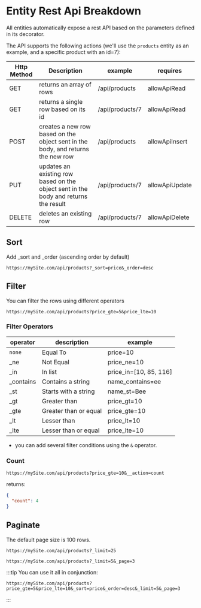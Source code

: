 # Entity Rest Api Breakdown

All entities automatically expose a rest API based on the parameters defined in its decorator.

The API supports the following actions (we'll use the `products` entity as an example, and a specific product with an id=7):


| Http Method | Description | example | requires |
| ----- | -----| ----- | ------ |
| GET | returns an array of rows  | /api/products | allowApiRead |
| GET | returns a single row based on its id  | /api/products/7 | allowApiRead |
| POST | creates a new row based on the object sent in the body, and returns the new row | /api/products | allowApiInsert  |
| PUT | updates an existing row based on the object sent in the body and returns the result  | /api/products/7 | allowApiUpdate |
| DELETE | deletes an existing row | /api/products/7 | allowApiDelete |

## Sort 
Add _sort and _order (ascending order by default)

```
https://mySite.com/api/products?_sort=price&_order=desc
```

## Filter
You can filter the rows using different operators
```
https://mySite.com/api/products?price_gte=5&price_lte=10
```
### Filter Operators

| operator | description | example |
| --- | --- | ---|
| `none` | Equal To | price=10 |
| _ne | Not Equal | price_ne=10 |
| _in | In list | price_in=[10, 85, 116] |
| _contains | Contains a string | name_contains=ee |
| _st | Starts with a string | name_st=Bee |
| _gt | Greater than | price_gt=10 |
| _gte | Greater than or equal | price_gte=10 |
| _lt | Lesser than | price_lt=10 |
| _lte | Lesser than or equal | price_lte=10 |

* you can add several filter conditions using the `&` operator.

### Count
```
https://mySite.com/api/products?price_gte=10&__action=count
```
returns:
```JSON
{
  "count": 4
}
```

## Paginate
The default page size is 100 rows.
```
https://mySite.com/api/products?_limit=25
```
```
https://mySite.com/api/products?_limit=5&_page=3
```

:::tip
You can use it all in conjunction:
```
https://mySite.com/api/products?price_gte=5&price_lte=10&_sort=price&_order=desc&_limit=5&_page=3
```
:::
